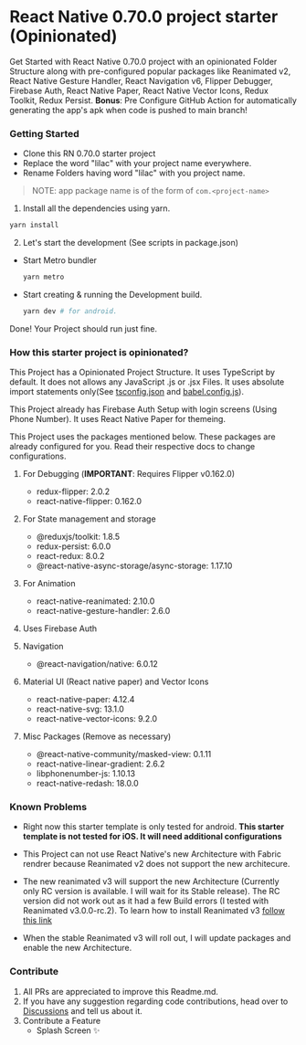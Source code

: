 # React Native 0.70.0 project starter (Opinionated)

Get Started with React Native 0.70.0 project with an opinionated Folder Structure along with pre-configured popular packages like Reanimated v2, React Native Gesture Handler, React Navigation v6, Flipper Debugger, Firebase Auth, React Native Paper, React Native Vector Icons, Redux Toolkit, Redux Persist. **Bonus**: Pre Configure GitHub Action for automatically generating the app's apk when code is pushed to main branch!

### Getting Started
- Clone this RN 0.70.0 starter project 
- Replace the word "lilac" with your project name everywhere. 
- Rename Folders having word "lilac" with you project name. 
<!-- !! Script has issues right now
 Good for you we have a script (`./rename-all.sh`) for you just to do that. Run the following
  ```bash
  ./rename-all.sh my-awesome-project
  ```
-->
> NOTE: app package name is of the form of `com.<project-name>`


1. Install all the dependencies using yarn.
```bash
yarn install
```

2. Let's start the development
   (See scripts in package.json)

- Start Metro bundler
	```bash	
	yarn metro
	```
-	Start creating & running the Development build.
	```bash
	yarn dev # for android.
	```
	
Done! Your Project should run just fine.

### How this starter project is opinionated?

This Project has a Opinionated Project Structure. It uses TypeScript by default. It does not allows any JavaScript .js or .jsx Files. It uses absolute import statements only(See [tsconfig.json](./tsconfig.json) and [babel.config.js](./babel.config.js)).

This Project already has Firebase Auth Setup with login screens (Using Phone Number). It uses React Native Paper for themeing.

This Project uses the packages mentioned below. These packages are already configured for you. Read their respective docs to change configurations.

1. For Debugging (**IMPORTANT**: Requires Flipper v0.162.0)
   - redux-flipper: 2.0.2
   - react-native-flipper: 0.162.0

2. For State management and storage
   - @reduxjs/toolkit: 1.8.5
   - redux-persist: 6.0.0
   - react-redux: 8.0.2
   - @react-native-async-storage/async-storage: 1.17.10

3. For Animation
   - react-native-reanimated: 2.10.0
   - react-native-gesture-handler: 2.6.0

4. Uses Firebase Auth 

5. Navigation
   - @react-navigation/native: 6.0.12

6. Material UI (React native paper) and Vector Icons
   - react-native-paper: 4.12.4
   - react-native-svg: 13.1.0
   - react-native-vector-icons: 9.2.0

7. Misc Packages (Remove as necessary)
   - @react-native-community/masked-view: 0.1.11
   - react-native-linear-gradient: 2.6.2
   - libphonenumber-js: 1.10.13
   - react-native-redash: 18.0.0

### Known Problems
- Right now this starter template is only tested for android. **This starter template is not tested for iOS. It will need additional configurations**
- This Project can not use React Native's new Architecture with Fabric rendrer because Reanimated v2 does not support the new architecure.

- The new reanimated v3 will support the new Architecture (Currently only RC version is available. I will wait for its Stable release). The RC version did not work out as it had a few Build errors (I tested with Reanimated v3.0.0-rc.2). To learn how to install Reanimated v3 [follow this link](https://blog.swmansion.com/announcing-reanimated-3-16167428c5f7)

- When the stable Reanimated v3 will roll out, I will update packages and enable the new Architecture.

### Contribute

1. All PRs are appreciated to improve this Readme.md. 
2. If you have any suggestion regarding code contributions, head over to [Discussions](https://github.com/ashuvssut/react-native-0.70.0-starter/discussions) and tell us about it.
3. Contribute a Feature
   - Splash Screen ✨

